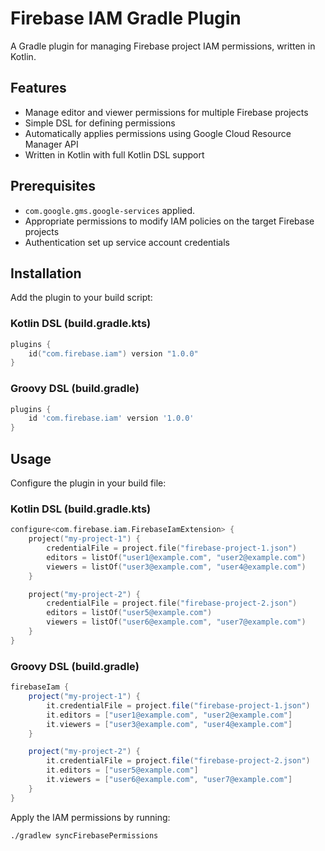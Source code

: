 # Firebase IAM Gradle Plugin

A Gradle plugin for managing Firebase project IAM permissions, written in Kotlin.

## Features

- Manage editor and viewer permissions for multiple Firebase projects
- Simple DSL for defining permissions
- Automatically applies permissions using Google Cloud Resource Manager API
- Written in Kotlin with full Kotlin DSL support

## Prerequisites

- `com.google.gms.google-services` applied.
- Appropriate permissions to modify IAM policies on the target Firebase projects
- Authentication set up service account credentials

## Installation

Add the plugin to your build script:

### Kotlin DSL (build.gradle.kts)

```kotlin
plugins {
    id("com.firebase.iam") version "1.0.0"
}
```

### Groovy DSL (build.gradle)

```groovy
plugins {
    id 'com.firebase.iam' version '1.0.0'
}
```

## Usage

Configure the plugin in your build file:

### Kotlin DSL (build.gradle.kts)

```kotlin
configure<com.firebase.iam.FirebaseIamExtension> {
    project("my-project-1") {
        credentialFile = project.file("firebase-project-1.json")
        editors = listOf("user1@example.com", "user2@example.com")
        viewers = listOf("user3@example.com", "user4@example.com")
    }

    project("my-project-2") {
        credentialFile = project.file("firebase-project-2.json")
        editors = listOf("user5@example.com")
        viewers = listOf("user6@example.com", "user7@example.com")
    }
}
```

### Groovy DSL (build.gradle)

```groovy
firebaseIam {
    project("my-project-1") {
        it.credentialFile = project.file("firebase-project-1.json")
        it.editors = ["user1@example.com", "user2@example.com"]
        it.viewers = ["user3@example.com", "user4@example.com"]
    }

    project("my-project-2") {
        it.credentialFile = project.file("firebase-project-2.json")
        it.editors = ["user5@example.com"]
        it.viewers = ["user6@example.com", "user7@example.com"]
    }
}
```

Apply the IAM permissions by running:

```
./gradlew syncFirebasePermissions
```
